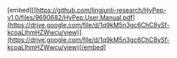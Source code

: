[embed][[https://github.com/lingjunli-research/HyPep-v1.0/files/9690682/HyPep.User.Manual.pdf](https://drive.google.com/file/d/1q9kM5n3gc6ChC8ySf-kcoaLlhmHZWwcu/view)](https://drive.google.com/file/d/1q9kM5n3gc6ChC8ySf-kcoaLlhmHZWwcu/view)[/embed]
